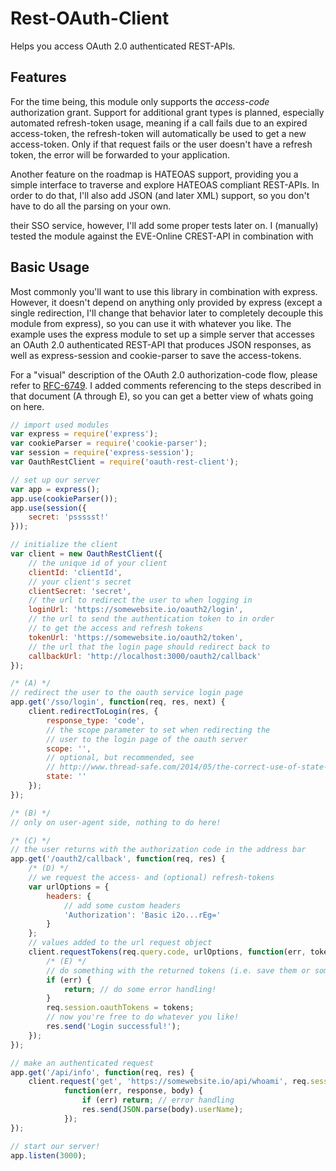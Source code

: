 # Rest-OAuth-Client
Helps you access OAuth 2.0 authenticated REST-APIs.

## Features
For the time being, this module only supports the *access-code* authorization grant.
Support for additional grant types is planned, especially automated refresh-token
usage, meaning if a call fails due to an expired access-token, the refresh-token
will automatically be used to get a new access-token. Only if that request fails
or the user doesn't have a refresh token, the error will be forwarded to your
application.

Another feature on the roadmap is HATEOAS support, providing you a simple interface
to traverse and explore HATEOAS compliant REST-APIs. In order to do that, I'll also
add JSON (and later XML) support, so you don't have to do all the parsing on your own.

their SSO service, however, I'll add some proper tests later on.
I (manually) tested the module against the EVE-Online CREST-API in combination with

## Basic Usage
Most commonly you'll want to use this library in combination with express. However,
it doesn't depend on anything only provided by express (except a single redirection,
I'll change that behavior later to completely decouple this module from express),
so you can use it with whatever you like.
The example uses the express module to set up a simple server that accesses an
OAuth 2.0 authenticated REST-API that produces JSON responses, as well as
express-session and cookie-parser to save the access-tokens.

For a "visual" description of the OAuth 2.0 authorization-code flow, please refer to
[RFC-6749](http://tools.ietf.org/html/rfc6749#section-4.1). I added comments
referencing to the steps described in that document (A through E), so you can get a
better view of whats going on here.

```javascript
// import used modules
var express = require('express');
var cookieParser = require('cookie-parser');
var session = require('express-session');
var OauthRestClient = require('oauth-rest-client');

// set up our server
var app = express();
app.use(cookieParser());
app.use(session({
	secret: 'pssssst!'
}));

// initialize the client 
var client = new OauthRestClient({
	// the unique id of your client
	clientId: 'clientId',
	// your client's secret
	clientSecret: 'secret',
	// the url to redirect the user to when logging in
	loginUrl: 'https://somewebsite.io/oauth2/login',
	// the url to send the authentication token to in order
	// to get the access and refresh tokens
	tokenUrl: 'https://somewebsite.io/oauth2/token',
	// the url that the login page should redirect back to
	callbackUrl: 'http://localhost:3000/oauth2/callback'
});

/* (A) */
// redirect the user to the oauth service login page
app.get('/sso/login', function(req, res, next) {
	client.redirectToLogin(res, {
		response_type: 'code',
		// the scope parameter to set when redirecting the
		// user to the login page of the oauth server
		scope: '',
		// optional, but recommended, see
		// http://www.thread-safe.com/2014/05/the-correct-use-of-state-parameter-in.html 
		state: ''
	});
});

/* (B) */
// only on user-agent side, nothing to do here!

/* (C) */
// the user returns with the authorization code in the address bar
app.get('/oauth2/callback', function(req, res) {
	/* (D) */
	// we request the access- and (optional) refresh-tokens
	var urlOptions = {
		headers: {
			// add some custom headers
			'Authorization': 'Basic i2o...rEg='
		}
	};
	// values added to the url request object
	client.requestTokens(req.query.code, urlOptions, function(err, tokens) {
		/* (E) */
		// do something with the returned tokens (i.e. save them or something)
		if (err) {
			return; // do some error handling!
		}
		req.session.oauthTokens = tokens;
		// now you're free to do whatever you like!
		res.send('Login successful!');
	});
});

// make an authenticated request
app.get('/api/info', function(req, res) {
	client.request('get', 'https://somewebsite.io/api/whoami', req.session.oauthTokens,
			function(err, response, body) {
				if (err) return; // error handling
				res.send(JSON.parse(body).userName);
			});
});

// start our server!
app.listen(3000);
```

